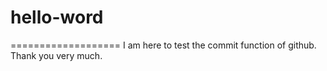 # hello-word

===================
I am here to test the commit function of github. Thank you very much.
